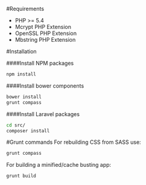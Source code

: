 #Requirements

- PHP >= 5.4
- Mcrypt PHP Extension
- OpenSSL PHP Extension
- Mbstring PHP Extension

#Installation

####Install NPM packages
```sh
npm install
```
####Install bower components
```sh
bower install
grunt compass
```
####Install Laravel packages
```sh
cd src/
composer install
```

#Grunt commands
For rebuilding CSS from SASS use:
```sh
grunt compass
```

For building a minified/cache busting app:
```sh
grunt build
```